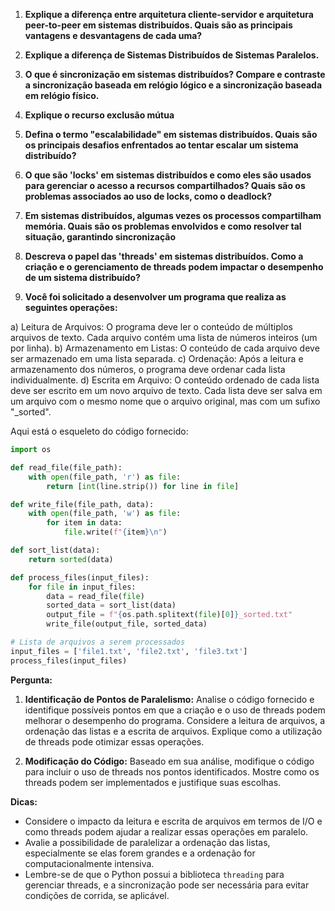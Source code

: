 1. **Explique a diferença entre arquitetura cliente-servidor e arquitetura peer-to-peer em sistemas distribuídos. Quais são as principais vantagens e desvantagens de cada uma?**

2. **Explique a diferença de Sistemas Distribuídos de Sistemas Paralelos.**

3. **O que é sincronização em sistemas distribuídos? Compare e contraste a sincronização baseada em relógio lógico e a sincronização baseada em relógio físico.**

4. **Explique o recurso exclusão mútua**

5. **Defina o termo "escalabilidade" em sistemas distribuídos. Quais são os principais desafios enfrentados ao tentar escalar um sistema distribuído?**

6. **O que são 'locks' em sistemas distribuídos e como eles são usados para gerenciar o acesso a recursos compartilhados? Quais são os problemas associados ao uso de locks, como o deadlock?**

7. **Em sistemas distribuídos, algumas vezes os processos compartilham memória. Quais são os problemas envolvidos e como resolver tal situação, garantindo sincronização**

8. **Descreva o papel das 'threads' em sistemas distribuídos. Como a criação e o gerenciamento de threads podem impactar o desempenho de um sistema distribuído?**

9. **Você foi solicitado a desenvolver um programa que realiza as seguintes operações:**

 a) Leitura de Arquivos: O programa deve ler o conteúdo de múltiplos arquivos de texto. Cada arquivo contém uma lista de números inteiros (um por linha).
 b) Armazenamento em Listas: O conteúdo de cada arquivo deve ser armazenado em uma lista separada.
 c) Ordenação: Após a leitura e armazenamento dos números, o programa deve ordenar cada lista individualmente.
 d) Escrita em Arquivo: O conteúdo ordenado de cada lista deve ser escrito em um novo arquivo de texto. Cada lista deve ser salva em um arquivo com o mesmo nome que o arquivo original, mas com um sufixo "_sorted".

Aqui está o esqueleto do código fornecido:

```python
import os

def read_file(file_path):
    with open(file_path, 'r') as file:
        return [int(line.strip()) for line in file]

def write_file(file_path, data):
    with open(file_path, 'w') as file:
        for item in data:
            file.write(f"{item}\n")

def sort_list(data):
    return sorted(data)

def process_files(input_files):
    for file in input_files:
        data = read_file(file)
        sorted_data = sort_list(data)
        output_file = f"{os.path.splitext(file)[0]}_sorted.txt"
        write_file(output_file, sorted_data)

# Lista de arquivos a serem processados
input_files = ['file1.txt', 'file2.txt', 'file3.txt']
process_files(input_files)
```

**Pergunta:**

1. **Identificação de Pontos de Paralelismo:** Analise o código fornecido e identifique possíveis pontos em que a criação e o uso de threads podem melhorar o desempenho do programa. Considere a leitura de arquivos, a ordenação das listas e a escrita de arquivos. Explique como a utilização de threads pode otimizar essas operações.

2. **Modificação do Código:** Baseado em sua análise, modifique o código para incluir o uso de threads nos pontos identificados. Mostre como os threads podem ser implementados e justifique suas escolhas.

**Dicas:**

- Considere o impacto da leitura e escrita de arquivos em termos de I/O e como threads podem ajudar a realizar essas operações em paralelo.
- Avalie a possibilidade de paralelizar a ordenação das listas, especialmente se elas forem grandes e a ordenação for computacionalmente intensiva.
- Lembre-se de que o Python possui a biblioteca `threading` para gerenciar threads, e a sincronização pode ser necessária para evitar condições de corrida, se aplicável.


